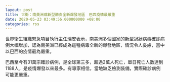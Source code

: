 ```yaml
---
layout: post
title: 世衛：南美洲成新型肺炎全新爆發地區　巴西疫情最嚴重
date: 2020-05-23 03:49:56.000000000 +08:00
categories: rss
---
```


世界衛生組織緊急項目執行主任瑞安表示，南美洲多個國家的新型冠狀病毒確診病例大幅增加，認為南美洲已經成為這種病毒全新的爆發地區，情況令人憂慮，當中以巴西的疫情最為嚴重。

巴西至今有31萬宗確診病例，是全球第三多，超過2萬人死亡，單日死亡人數達到1188人，是疫情爆發以來最多。有專家相信，當地缺乏檢測裝備，實際確診病例可能更嚴重。
